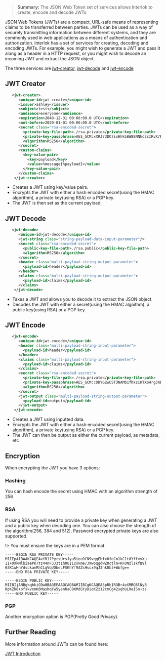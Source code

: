 > **Summary:** The JSON Web Token set of services allows Interlok to create, encode and decode JWTs

JSON Web Tokens (JWTs) are a compact, URL-safe means of representing claims to be transferred between parties. JWTs can be used as a way of securely transmitting information between different systems, and they are commonly used in web applications as a means of authentication and authorization. Interlok has a set of services for creating, decoding and encoding JWTs. For example, you might wish to generate a JWT and pass it along as a header in a HTTP request, or you might wish to decode an incoming JWT and extract the JSON object.

The three services are [jwt-creator][], [jwt-decode][] and [jwt-encode][]

## JWT Creator ##
```xml
   <jwt-creator>
      <unique-id>jwt-create</unique-id>
      <issuer>ashley</issuer>
      <subject>test</subject>
      <audience>everyone</audience>
      <expiration>2040-12-31 00:00:00.0 UTC</expiration>
      <not-before>2020-01-01 00:00:00.0 UTC</not-before>
      <secret class="rsa-encoded-secret">
        <private-key-file-path>./rsa.private</private-key-file-path>
        <private-key-passphrase>AES_GCM:xXRJ73DO7sxHhk5BW88NNkc2cIRvX/RiJpbkTA8A9NmePCYelKJBOK+9vtwd8RA2</private-key-passphrase>
        <algorithm>RS256</algorithm>
      </secret>
      <custom-claims>
        <key-value-pair>
          <key>payload</key>
          <value>%message{%payload}</value>
        </key-value-pair>
      </custom-claims>
    </jwt-creator>
```
- Creates a JWT using key/value pairs.
- Encrypts the JWT with either a hash encoded secret(using the HMAC algorithm), a private key(using RSA) or a PGP key.
- The JWT is then set as the current payload.

## JWT Decode ##
```xml
   <jwt-decode>
      <unique-id>jwt-decode</unique-id>
      <jwt-string class="string-payload-data-input-parameter"/>
      <secret class="rsa-encoded-secret">
        <public-key-file-path>./rsa.public</public-key-file-path>
        <algorithm>RS256</algorithm>
      </secret>
      <header class="multi-payload-string-output-parameter">
        <payload-id>header</payload-id>
      </header>
      <claims class="multi-payload-string-output-parameter">
        <payload-id>claims</payload-id>
      </claims>
    </jwt-decode>
```
- Takes a JWT and allows you to decode it to extract the JSON object.
- Decodes the JWT with either a secret(using the HMAC algoithm), a public key(using RSA) or a PGP key.

## JWT Encode ##
```xml
   <jwt-encode>
      <unique-id>jwt-encode</unique-id>
      <header class="multi-payload-string-input-parameter">
        <payload-id>header</payload-id>
      </header>
      <claims class="multi-payload-string-input-parameter">
        <payload-id>claims</payload-id>
      </claims>
      <secret class="rsa-encoded-secret">
        <private-key-file-path>./rsa.private</private-key-file-path>
        <private-key-passphrase>AES_GCM:cDDYG2wUST3NAMb1fhkziKTXo4rgJnDMB4Ksle6wlvWs0aeo1RyfXZIB/7JFpY5x</private-key-passphrase>
        <algorithm>RS256</algorithm>
      </secret>
      <jwt-output class="multi-payload-string-output-parameter">
        <payload-id>output</payload-id>
      </jwt-output>
    </jwt-encode>
```
- Creates a JWT using inputted data.
- Encrypts the JWT with either a hash encoded secret(using the HMAC algorithm), a private key(using RSA) or a PGP key.
- The JWT can then be output as either the current payload, as metadata, etc

## Encryption ##

When encrypting the JWT you have 3 options:

### Hashing ###
You can hash encode the secret using HMAC with an algorithm strength of 256

### RSA ###
If using RSA you will need to provide a private key when generating a JWT and a public key when decoding one. You can also choose the strength of the algorithm(256, 384 and 512). Password encrypted private keys are also supported.

!> You must ensure the keys are in a PEM format.

```
-----BEGIN RSA PRIVATE KEY-----
MIIEpAIBAAKCAQEAvYR1lPyrsUrsJyu5ieu9CN9vqgEhfx0feCo1kC1t8YffvvXu
II+0XkMlbiaePK7tz44nF3J3t1h0UI1xxkme/JmwoqgdwZ0ctln+RFONzlskfB9l
63K1wHnYdvckanRhCLqVqUObeLFSKhYf9AZsHscx9qJ3hk0bl+Wbfg==
-----END RSA PRIVATE KEY-----
```
```
-----BEGIN PUBLIC KEY-----
MIIBIjANBgkqhkiG9w0BAQEFAAOCAQ8AMIIBCgKCAQEA3pRb1R3Br4eXMRQ8lNyB
RpKZk8+ofskvxmK6MashqYw5yenhaC8XMdGYyDioKZz12cmCg42sqhULReISn+zs
-----END PUBLIC KEY-----
```

### PGP ###
Another encryption option is PGP(Pretty Good Privacy).

## Further Reading ##

More information around JWTs can be found here:

[JWT Introduction][]


[jwt-creator]: https://nexus.adaptris.net/nexus/content/sites/javadocs/com/adaptris/interlok-json-web-token/4.7-SNAPSHOT/com/adaptris/core/jwt/JWTCreator.html
[jwt-decode]: https://nexus.adaptris.net/nexus/content/sites/javadocs/com/adaptris/interlok-json-web-token/4.7-SNAPSHOT/com/adaptris/core/jwt/JWTDecoder.html
[jwt-encode]: https://nexus.adaptris.net/nexus/content/sites/javadocs/com/adaptris/interlok-json-web-token/4.7-SNAPSHOT/com/adaptris/core/jwt/JWTEncoder.html
[JWT Introduction]: https://jwt.io/introduction